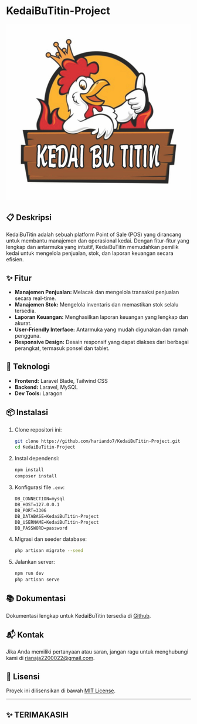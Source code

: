 # KedaiBuTitin-Project

![KedaiBuTitin Logo](/Logo.jfif)

## 📋 Deskripsi

KedaiBuTitin adalah sebuah platform Point of Sale (POS) yang dirancang untuk membantu manajemen dan operasional kedai. Dengan fitur-fitur yang lengkap dan antarmuka yang intuitif, KedaiBuTitin memudahkan pemilik kedai untuk mengelola penjualan, stok, dan laporan keuangan secara efisien.

## ✨ Fitur

- **Manajemen Penjualan:** Melacak dan mengelola transaksi penjualan secara real-time.
- **Manajemen Stok:** Mengelola inventaris dan memastikan stok selalu tersedia.
- **Laporan Keuangan:** Menghasilkan laporan keuangan yang lengkap dan akurat.
- **User-Friendly Interface:** Antarmuka yang mudah digunakan dan ramah pengguna.
- **Responsive Design:** Desain responsif yang dapat diakses dari berbagai perangkat, termasuk ponsel dan tablet.

## 🚀 Teknologi

- **Frontend:** Laravel Blade, Tailwind CSS
- **Backend:** Laravel, MySQL
- **Dev Tools:** Laragon

## 📦 Instalasi

1. Clone repositori ini:
    ```bash
    git clone https://github.com/hariando7/KedaiBuTitin-Project.git
    cd KedaiBuTitin-Project
    ```
2. Instal dependensi:
    ```bash
    npm install
    composer install
    ```
3. Konfigurasi file `.env`:
    ```env
    DB_CONNECTION=mysql
    DB_HOST=127.0.0.1
    DB_PORT=3306
    DB_DATABASE=KedaiBuTitin-Project
    DB_USERNAME=KedaiBuTitin-Project
    DB_PASSWORD=password
    ```
4. Migrasi dan seeder database:
    ```bash
    php artisan migrate --seed
    ```
5. Jalankan server:
    ```bash
    npm run dev
    php artisan serve
    ```

## 📚 Dokumentasi

Dokumentasi lengkap untuk KedaiBuTitin tersedia di [Github]([https://github.com/username/KedaiBuTitin/wiki](https://github.com/hariando7/KedaiBuTitin-Project)).

## 📬 Kontak

Jika Anda memiliki pertanyaan atau saran, jangan ragu untuk menghubungi kami di [rianaja2200022@gmail.com](mailto:rianaja2200022@gmail.com).

## 📜 Lisensi

Proyek ini dilisensikan di bawah [MIT License](LICENSE).

---

## ✨ TERIMAKASIH

